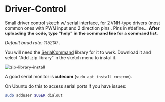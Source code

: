 # Driver-Control

Small driver control sketch w/ serial interface, for 2 VNH-type drivers (most common ones with PWM input and 2 direction pins). Pins in #define...
**After uploading the code, type "help" in the command line for a command list**.

*Default baud rate: 115200* .

You will need the [SerialCommand](https://github.com/kroimon/Arduino-SerialCommand) library for it to work.
Download it and select "Add .zip library" in the sketch menu to install it.

![zip-library-install](https://www.arduino.cc/en/uploads/Guide/ImportLibraryFromZIPFile.png)

A good serial monitor is **cutecom** (`sudo apt install cutecom`).

On Ubuntu do this to access serial ports if you have issues:
```bash
sudo adduser $USER dialout
```
